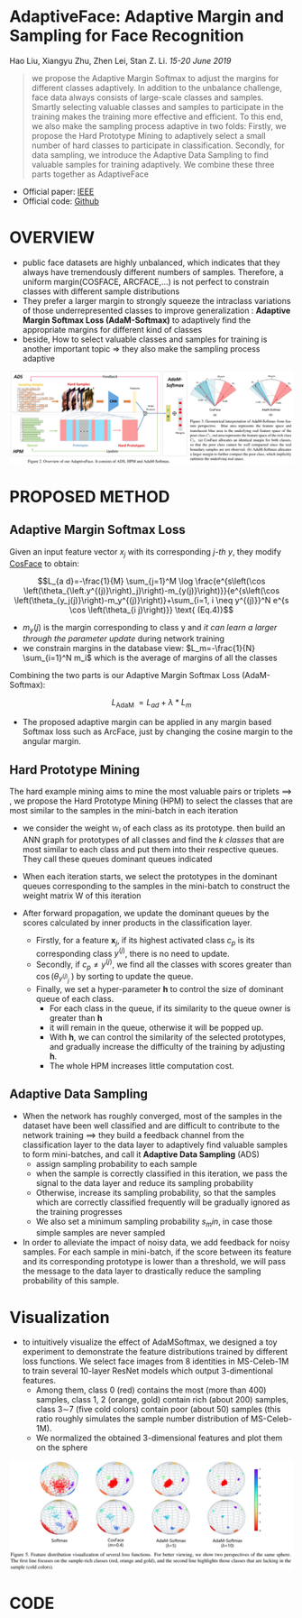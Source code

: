 # AdaptiveFace: Adaptive Margin and Sampling for Face Recognition
Hao Liu, Xiangyu Zhu, Zhen Lei, Stan Z. Li. _15-20 June 2019_

> we propose the Adaptive Margin Softmax to adjust the margins for different classes adaptively. In addition to the unbalance challenge, face data always consists of large-scale classes and samples. Smartly selecting valuable classes and samples to participate in the training makes the training more effective and efficient. To this end, we also make the sampling process adaptive in two folds: Firstly, we propose the Hard Prototype Mining to adaptively select a small number of hard classes to participate in classification. Secondly, for data sampling, we introduce the Adaptive Data Sampling to find valuable samples for training adaptively. We combine these three parts together as AdaptiveFace

* Official paper: [IEEE](https://ieeexplore.ieee.org/abstract/document/8953996)
* Official code: [Github](https://github.com/haoliu1994/AdaptiveFace)

# OVERVIEW
- public face datasets are highly unbalanced, which indicates that they always have tremendously different numbers of samples.  Therefore, a uniform margin(COSFACE, ARCFACE,...) is not perfect to constrain classes with different sample distributions
- They prefer a larger margin to strongly squeeze the intraclass variations of those underrepresented classes to improve generalization : **Adaptive Margin Softmax Loss (AdaM-Softmax)** to adaptively find the appropriate margins for different kind of classes
- beside, How to select valuable classes and samples for training is another important topic => they also make the sampling process adaptive


![overview](../../../asset/images/Losses/Adaptiveface/overview.png)

# PROPOSED METHOD

## Adaptive Margin Softmax Loss
Given an input feature vector $x_j$ with its corresponding _j-th y_, they modify [CosFace](CosFace.md)  to obtain:

$$L_{a d}=-\frac{1}{M} \sum_{j=1}^M \log \frac{e^{s\left(\cos \left(\theta_{\left.y^{(j)}\right)_j}\right)-m_{y(j)}\right)}}{e^{s\left(\cos \left(\theta_{y_j(j)}\right)-m_y^{(j)}\right)}+\sum_{i=1, i \neq y^{(j)}}^N e^{s \cos \left(\theta_{i j}\right)}} \text{ (Eq.4)}$$

- $m_y (j)$ is the margin corresponding to class y and  _it can learn a larger through the parameter update_ during network training
- we constrain margins in the database view: $L_m=-\frac{1}{N} \sum_{i=1}^N m_i$ which is the average of margins of all the classes

Combining the two parts is our Adaptive Margin Softmax Loss (AdaM-Softmax):

$$L_{\text {AdaM }}=L_{a d}+\lambda * L_m$$

- The proposed adaptive margin can be applied in any margin based Softmax loss such as ArcFace, just by changing the cosine margin to the angular margin.

##  Hard Prototype Mining
The hard example mining aims to mine the most valuable pairs or triplets ==> , we propose the Hard Prototype Mining (HPM) to select the classes that are most similar to the samples in the mini-batch in each iteration

-  we consider the weight $\mathbb{w}_i$ of each class as its prototype. then build an ANN graph for prototypes of all classes and find the _k classes_ that are most similar to each class and put them into their respective queues. They call these queues dominant queues indicated

-  When each iteration starts, we select the prototypes in the dominant queues corresponding to the samples in the mini-batch to construct the weight matrix W of this iteration
-  After forward propagation, we update the dominant queues by the scores calculated by inner products in the classification layer. 
   -  Firstly, for a feature $\mathbf{x}_j$, if its highest activated class $c_p$ is its corresponding class $y^{(j)}$, there is no need to update. 
   -  Secondly, if $c_p \neq y^{(j)}$, we find all the classes with scores greater than $\cos \left(\theta_{y^{(j)}{ }_j}\right.$ ) by sorting to update the queue. 
   -  Finally, we set a hyper-parameter **h** to control the size of dominant queue of each class. 
      -  For each class in the queue, if its similarity to the queue owner is greater than **h**
      -  it will remain in the queue, otherwise it will be popped up. 
      -  With **h**, we can control the similarity of the selected prototypes, and gradually increase the difficulty of the training by adjusting **h**. 
      -  The whole HPM increases little computation cost.
 


## Adaptive Data Sampling
- When the network has roughly converged, most of the samples in the dataset have been well classified and are difficult to contribute to the network training ==> they build a feedback channel from the classification layer to the data layer to adaptively find valuable samples to form mini-batches, and call it **Adaptive Data Sampling** (ADS)
  - assign sampling probability to each sample
  - when the sample is correctly classified in this iteration, we pass the signal to the data layer and reduce its sampling probability
  - Otherwise,  increase its sampling probability, so that the samples which are correctly classified frequently will be gradually ignored as the training progresses
  - We also set a minimum sampling probability $s_min$, in case those simple samples are never sampled
- In order to alleviate the impact of noisy data, we add feedback for noisy samples. For each sample in mini-batch, if the score between its feature and its corresponding prototype is lower than a threshold, we will pass the message to the data layer to drastically reduce the sampling probability of this sample.

# Visualization
- to intuitively visualize the effect of AdaMSoftmax, we designed a toy experiment to demonstrate the feature distributions trained by different loss functions. We select face images from 8 identities in MS-Celeb-1M to train several 10-layer ResNet models which output 3-dimentional features. 
  - Among them, class 0 (red) contains the most (more than 400) samples, class 1, 2 (orange, gold) contain rich (about 200) samples, class 3∼7 (five cold colors) contain poor (about 50) samples (this ratio roughly simulates the sample number distribution of MS-Celeb-1M).
  - We normalized the obtained 3-dimensional features and plot them on the sphere

![fig5](../../../asset/images/Losses/Adaptiveface/f5.png)

# CODE



